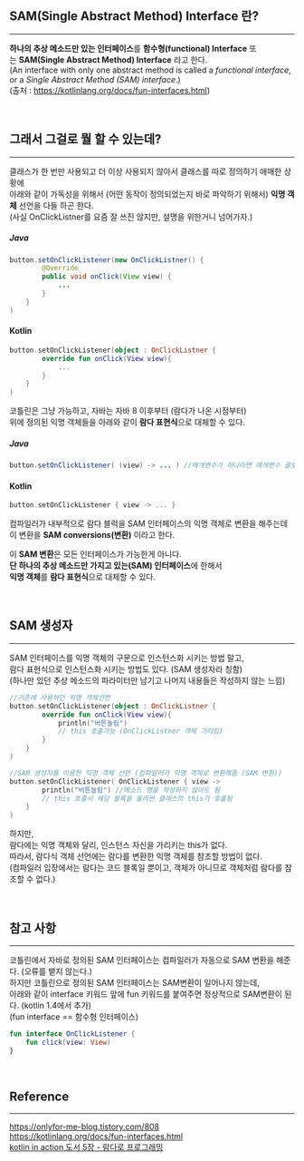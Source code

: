 ## SAM(Single Abstract Method) Interface 란?
***
**하나의 추상 메소드만 있는 인터페이스**를 **함수형(functional) Interface** 또는 **SAM(Single Abstract Method) Interface** 라고 한다.  
(An interface with only one abstract method is called a _functional interface_, or a _Single Abstract Method (SAM) interface_.)  
(출처 : https://kotlinlang.org/docs/fun-interfaces.html)  

</br>

## 그래서 그걸로 뭘 할 수 있는데?
***
클래스가 한 번만 사용되고 더 이상 사용되지 않아서 클래스를 따로 정의하기 애매한 상황에   
아래와 같이 가독성을 위해서 (어떤 동작이 정의되었는지 바로 파악하기 위해서) **익명 객체** 선언을 다들 하곤 한다.  
(사실 OnClickListner를 요즘 잘 쓰진 않지만, 설명을 위한거니 넘어가자.)
##### Java
```java
button.setOnClickListener(new OnClickListner() {
		@Override
		public void onClick(View view) {
			...
		}
	}
)
```
#### Kotlin
```kotlin
button.setOnClickListener(object : OnClickListner {
		override fun onClick(View view){
			...
		}
	}
)
```

코틀린은 그냥 가능하고, 자바는 자바 8 이후부터 (람다가 나온 시점부터)  
위에 정의된 익명 객체들을 아래와 같이 **람다 표현식**으로 대체할 수 있다.  
##### Java
```java
button.setOnClickListener( (view) -> ... ) //매개변수가 하나라면 매개변수 괄호 생략 가능
```
#### Kotlin
```kotlin
button.setOnClickListener { view -> ... }
```

컴파일러가 내부적으로 람다 블럭을 SAM 인터페이스의 익명 객체로 변환을 해주는데  
이 변환을 **SAM conversions(변환)** 이라고 한다.  

이 **SAM 변환**은 모든 인터페이스가 가능한게 아니다.  
**단 하나의 추상 메소드만 가지고 있는(SAM) 인터페이스**에 한해서  
**익명 객체**를 **람다 표현식**으로 대체할 수 있다.  

</br>

## SAM 생성자
***
SAM 인터페이스를 익명 객체의 구문으로 인스턴스화 시키는 방법 말고,  
람다 표현식으로 인스턴스화 시키는 방법도 있다. (SAM 생성자라 칭함)  
(하나만 있던 추상 메소드의 파라미터만 남기고 나머지 내용들은 작성하지 않는 느낌)  
```kotlin
//기존에 사용하던 익명 객체선언
button.setOnClickListener(object : OnClickListner {
		override fun onClick(View view){
			println("버튼눌림")
			// this 호출가능 (OnClickListner 객체 가리킴)
		}
	}
)

//SAM 생성자를 이용한 익명 객체 선언 (컴파일러가 익명 객체로 변환해줌 (SAM 변환))
button.setOnClickListener( OnClickListener { view -> 
		println("버튼눌림") //메소드 명을 작성하지 않아도 됨
		// this 호출시 해당 블록을 둘러싼 클래스의 this가 호출됨
	} 
)

```

하지만,   
람다에는 익명 객체와 달리, 인스턴스 자신을 가리키는 this가 없다.  
따라서, 람다식 객체 선언에는 람다를 변환한 익명 객체를 참조할 방법이 없다.  
(컴파일러 입장에서는 람다는 코드 블록일 뿐이고, 객체가 아니므로 객체처럼 람다를 참조할 수 없다.)  

</br>

## 참고 사항
***
코틀린에서 자바로 정의된 SAM 인터페이스는 컴파일러가 자동으로 SAM 변환을 해준다. (오류를 뱉지 않는다.)  
하지만 코틀린으로 정의된 SAM 인터페이스는 SAM변환이 일어나지 않는데,  
아래와 같이 interface 키워드 앞에 fun 키워드를 붙여주면 정상적으로 SAM변환이 된다.  (kotlin 1.4에서 추가)  
(fun interface == 함수형 인터페이스)  
```kotlin
fun interface OnClickListener {  
	fun click(view: View)  
}
```

</br>

## Reference
***
https://onlyfor-me-blog.tistory.com/808  
https://kotlinlang.org/docs/fun-interfaces.html  
[kotlin in action 도서 5장 - 람다로 프로그래밍 ](https://www.yes24.com/Product/Goods/55148593)
